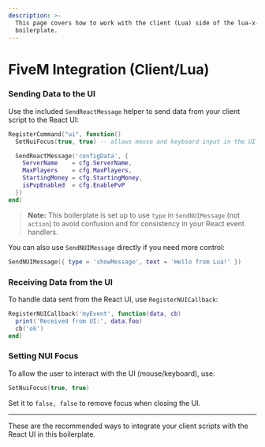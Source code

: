 ```yaml
---
description: >-
  This page covers how to work with the client (Lua) side of the lua-x-react
  boilerplate.
---
```


# FiveM Integration (Client/Lua)

### Sending Data to the UI

Use the included `SendReactMessage` helper to send data from your client script to the React UI:

```lua
RegisterCommand("ui", function()
  SetNuiFocus(true, true) -- allows mouse and keyboard input in the UI

  SendReactMessage('configData', {
    ServerName    = cfg.ServerName,
    MaxPlayers    = cfg.MaxPlayers,
    StartingMoney = cfg.StartingMoney,
    isPvpEnabled  = cfg.EnablePvP
  })
end)
```

> **Note:** This boilerplate is set up to use `type` in `SendNUIMessage` (not `action`) to avoid confusion and for consistency in your React event handlers.

You can also use `SendNUIMessage` directly if you need more control:

```lua
SendNUIMessage({ type = 'showMessage', text = 'Hello from Lua!' })
```

### Receiving Data from the UI

To handle data sent from the React UI, use `RegisterNUICallback`:

```lua
RegisterNUICallback('myEvent', function(data, cb)
  print('Received from UI:', data.foo)
  cb('ok')
end)
```

### Setting NUI Focus

To allow the user to interact with the UI (mouse/keyboard), use:

```lua
SetNuiFocus(true, true)
```

Set it to `false, false` to remove focus when closing the UI.

***

These are the recommended ways to integrate your client scripts with the React UI in this boilerplate.
